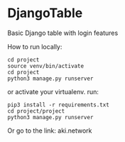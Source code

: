 # DjangoTable
Basic Django table with login features




How to run locally:
  
  ```
  cd project
  source venv/bin/activate
  cd project
  python3 manage.py runserver
  ```
  or 
activate your virtualenv.
run: 
```
pip3 install -r requirements.txt
cd project/project
python3 manage.py runserver
```
Or go to the link:
  aki.network


